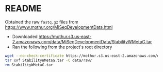 # README
Obtained the raw `fastq.gz` files from https://www.mothur.org/MiSeqDevelopmentData.html
* Downloaded https://mothur.s3.us-east-2.amazonaws.com/data/MiSeqDevelopmentData/StabilityWMetaG.tar
* Ran the following from the project's root directory
```bash
wget --no-check-certificate https://mothur.s3.us-east-2.amazonaws.com/data/MiSeqDevelopmentData/StabilityWMetaG.tar
tar xvf StabilityWMetaG.tar -C data/raw/
rm StabilityWMetaG.tar
```
